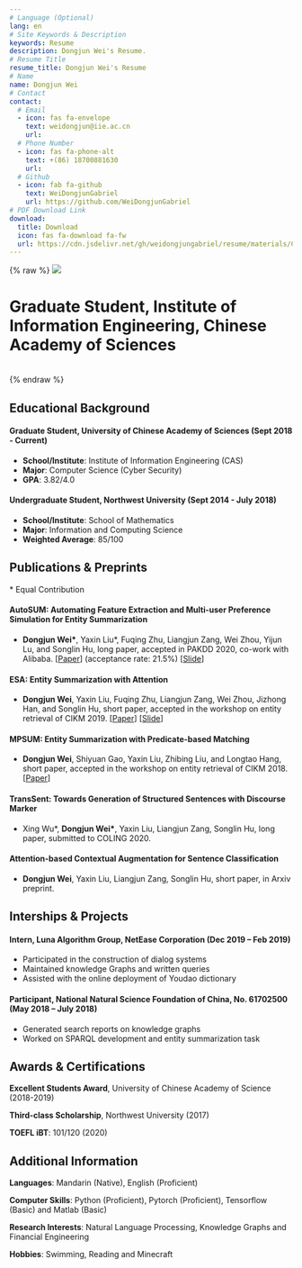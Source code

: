 ```yaml
---
# Language (Optional)
lang: en
# Site Keywords & Description
keywords: Resume
description: Dongjun Wei's Resume.
# Resume Title
resume_title: Dongjun Wei's Resume
# Name
name: Dongjun Wei
# Contact
contact:
  # Email
  - icon: fas fa-envelope
    text: weidongjun@iie.ac.cn
    url: 
  # Phone Number
  - icon: fas fa-phone-alt
    text: +(86) 18700881630
    url: 
  # Github
  - icon: fab fa-github
    text: WeiDongjunGabriel
    url: https://github.com/WeiDongjunGabriel
# PDF Download Link
download:
  title: Download
  icon: fas fa-download fa-fw
  url: https://cdn.jsdelivr.net/gh/weidongjungabriel/resume/materials/CV-dongjun.pdf
---
```


{% raw %}
<grid>
<avatar><img src="https://cdn.jsdelivr.net/gh/weidongjungabriel/resume/src/avatar-blue-3.jpg"></avatar>
<h1>Graduate Student, Institute of Information Engineering, Chinese Academy of Sciences</h1>
<br>
</grid>
{% endraw %}

## Educational Background

#### Graduate Student, University of Chinese Academy of Sciences (Sept 2018 - Current)

- **School/Institute**: Institute of Information Engineering (CAS)
- **Major**: Computer Science (Cyber Security)
- **GPA**: 3.82/4.0 

#### Undergraduate Student, Northwest University (Sept 2014 - July 2018)

- **School/Institute**: School of Mathematics 
- **Major**: Information and Computing Science 
- **Weighted Average**: 85/100 

## Publications & Preprints

\* Equal Contribution

#### AutoSUM: Automating Feature Extraction and Multi-user Preference Simulation for Entity Summarization 

- **Dongjun Wei\***, Yaxin Liu\*, Fuqing Zhu, Liangjun Zang, Wei Zhou, Yijun Lu, and Songlin Hu, long paper, accepted in PAKDD 2020, co-work with Alibaba. \[[Paper](https://arxiv.org/pdf/2005.11888.pdf)\] (acceptance rate: 21.5%) \[[Slide](https://cdn.jsdelivr.net/gh/weidongjungabriel/resume/materials/AutoSUM-slides.pdf)\]

#### ESA: Entity Summarization with Attention

- **Dongjun Wei**, Yaxin Liu, Fuqing Zhu, Liangjun Zang, Wei Zhou, Jizhong Han, and Songlin Hu, short paper, accepted in the workshop on entity retrieval of CIKM 2019. \[[Paper](https://arxiv.org/pdf/1905.10625.pdf)\] \[[Slide](https://cdn.jsdelivr.net/gh/weidongjungabriel/resume/materials/ESA-slides.pdf)\]

#### MPSUM: Entity Summarization with Predicate-based Matching 

- **Dongjun Wei**, Shiyuan Gao, Yaxin Liu, Zhibing Liu, and Longtao Hang, short paper, accepted in the workshop on entity retrieval of CIKM 2018. \[[Paper](https://arxiv.org/pdf/2005.11992.pdf)\]

#### TransSent: Towards Generation of Structured Sentences with Discourse Marker

- Xing Wu\*, **Dongjun Wei\***, Yaxin Liu, Liangjun Zang, Songlin Hu, long paper, submitted to COLING 2020.

#### Attention-based Contextual Augmentation for Sentence Classification

- **Dongjun Wei**, Yaxin Liu, Liangjun Zang, Songlin Hu, short paper, in Arxiv preprint.

## Interships & Projects

#### Intern, Luna Algorithm Group, NetEase Corporation (Dec 2019 – Feb 2019)

- Participated in the construction of dialog systems
-	Maintained knowledge Graphs and written queries 
- Assisted with the online deployment of Youdao dictionary

#### Participant,  National Natural Science Foundation of China, No. 61702500  (May 2018 – July 2018)

- Generated search reports on knowledge graphs
- Worked on SPARQL development and entity summarization task

## Awards & Certifications 

**Excellent Students Award**, University of Chinese Academy of Science (2018-2019)                               

**Third-class Scholarship**, Northwest University (2017)                                                                         

**TOEFL iBT**: 101/120 (2020)


## Additional Information

**Languages**: Mandarin (Native), English (Proficient)

**Computer Skills**: Python (Proficient), Pytorch (Proficient), Tensorflow (Basic) and Matlab (Basic)

**Research Interests**: Natural Language Processing, Knowledge Graphs and Financial Engineering

**Hobbies**: Swimming, Reading and Minecraft
